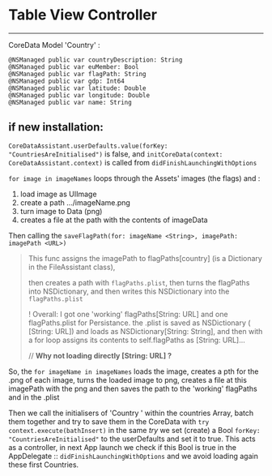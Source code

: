 #  Table View Controller
---
CoreData Model 'Country' :

    @NSManaged public var countryDescription: String
    @NSManaged public var euMember: Bool
    @NSManaged public var flagPath: String
    @NSManaged public var gdp: Int64
    @NSManaged public var latitude: Double
    @NSManaged public var longitude: Double
    @NSManaged public var name: String


## if new installation:

`CoreDataAssistant.userDefaults.value(forKey: "CountriesAreInitialised")` is false, and 
`initCoreData(context: CoreDataAssistant.context)` is called from `didFinishLaunchingWithOptions`

`for image in imageNames` loops through the Assets' images (the flags) and :
1. load image as UIImage
2. create a path .../imageName.png
3. turn image to Data (png)
4. creates a file at the path with the contents of imageData

Then calling the `saveFlagPath(for: imageName <String>, imagePath: imagePath <URL>)`

> This func assigns the imagePath to flagPaths[country] (is a Dictionary in the FileAssistant class),
>
>then creates a path with `flagPaths.plist`,
>then turns the flagPaths into NSDictionary,
>and then writes this NSDictionary into the `flagPaths.plist`
>
>! Overall: I got one 'working' flagPaths[String: URL]  and one flagPaths.plist for Persistance. the .plist is saved as NSDictionary ( [String: URL]) and loads as NSDictionary[String: String], and then with a for loop assigns its contents to self.flagPaths as [String: URL]...
>
>// **Why not loading directly [String: URL] ?**


So, the `for imageName in imageNames` loads the image, creates a pth for the .png of each image, turns the loaded image to png, creates a file at this imagePath with the png and then saves the path to the 'working' flagPaths and in the .plist 

Then we call the initialisers of 'Country ' within the countries Array, batch them together and try to save them in the CoreData with `try context.execute(bathInsert)`
in the same *try* we set (create) a Bool `forKey: "CountriesAreInitialised"` to the userDefaults and set it to true. This acts as a controller, in next App launch we check if this Bool is true in the AppDelegate :: `didFinishLaunchingWithOptions`
and we avoid loading again these first Countries. 
